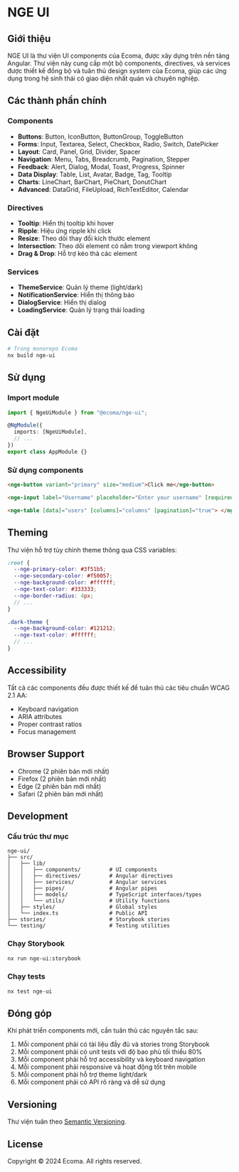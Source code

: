 # NGE UI

## Giới thiệu

NGE UI là thư viện UI components của Ecoma, được xây dựng trên nền tảng Angular. Thư viện này cung cấp một bộ components, directives, và services được thiết kế đồng bộ và tuân thủ design system của Ecoma, giúp các ứng dụng trong hệ sinh thái có giao diện nhất quán và chuyên nghiệp.

## Các thành phần chính

### Components

- **Buttons**: Button, IconButton, ButtonGroup, ToggleButton
- **Forms**: Input, Textarea, Select, Checkbox, Radio, Switch, DatePicker
- **Layout**: Card, Panel, Grid, Divider, Spacer
- **Navigation**: Menu, Tabs, Breadcrumb, Pagination, Stepper
- **Feedback**: Alert, Dialog, Modal, Toast, Progress, Spinner
- **Data Display**: Table, List, Avatar, Badge, Tag, Tooltip
- **Charts**: LineChart, BarChart, PieChart, DonutChart
- **Advanced**: DataGrid, FileUpload, RichTextEditor, Calendar

### Directives

- **Tooltip**: Hiển thị tooltip khi hover
- **Ripple**: Hiệu ứng ripple khi click
- **Resize**: Theo dõi thay đổi kích thước element
- **Intersection**: Theo dõi element có nằm trong viewport không
- **Drag & Drop**: Hỗ trợ kéo thả các element

### Services

- **ThemeService**: Quản lý theme (light/dark)
- **NotificationService**: Hiển thị thông báo
- **DialogService**: Hiển thị dialog
- **LoadingService**: Quản lý trạng thái loading

## Cài đặt

```bash
# Trong monorepo Ecoma
nx build nge-ui
```

## Sử dụng

### Import module

```typescript
import { NgeUiModule } from "@ecoma/nge-ui";

@NgModule({
  imports: [NgeUiModule],
  // ...
})
export class AppModule {}
```

### Sử dụng components

```html
<nge-button variant="primary" size="medium">Click me</nge-button>

<nge-input label="Username" placeholder="Enter your username" [required]="true"> </nge-input>

<nge-table [data]="users" [columns]="columns" [pagination]="true"> </nge-table>
```

## Theming

Thư viện hỗ trợ tùy chỉnh theme thông qua CSS variables:

```scss
:root {
  --nge-primary-color: #3f51b5;
  --nge-secondary-color: #f50057;
  --nge-background-color: #ffffff;
  --nge-text-color: #333333;
  --nge-border-radius: 4px;
  // ...
}

.dark-theme {
  --nge-background-color: #121212;
  --nge-text-color: #ffffff;
  // ...
}
```

## Accessibility

Tất cả các components đều được thiết kế để tuân thủ các tiêu chuẩn WCAG 2.1 AA:

- Keyboard navigation
- ARIA attributes
- Proper contrast ratios
- Focus management

## Browser Support

- Chrome (2 phiên bản mới nhất)
- Firefox (2 phiên bản mới nhất)
- Edge (2 phiên bản mới nhất)
- Safari (2 phiên bản mới nhất)

## Development

### Cấu trúc thư mục

```
nge-ui/
├── src/
│   ├── lib/
│   │   ├── components/         # UI components
│   │   ├── directives/         # Angular directives
│   │   ├── services/           # Angular services
│   │   ├── pipes/              # Angular pipes
│   │   ├── models/             # TypeScript interfaces/types
│   │   └── utils/              # Utility functions
│   ├── styles/                 # Global styles
│   └── index.ts                # Public API
├── stories/                    # Storybook stories
└── testing/                    # Testing utilities
```

### Chạy Storybook

```bash
nx run nge-ui:storybook
```

### Chạy tests

```bash
nx test nge-ui
```

## Đóng góp

Khi phát triển components mới, cần tuân thủ các nguyên tắc sau:

1. Mỗi component phải có tài liệu đầy đủ và stories trong Storybook
2. Mỗi component phải có unit tests với độ bao phủ tối thiểu 80%
3. Mỗi component phải hỗ trợ accessibility và keyboard navigation
4. Mỗi component phải responsive và hoạt động tốt trên mobile
5. Mỗi component phải hỗ trợ theme light/dark
6. Mỗi component phải có API rõ ràng và dễ sử dụng

## Versioning

Thư viện tuân theo [Semantic Versioning](https://semver.org/).

## License

Copyright © 2024 Ecoma. All rights reserved.
